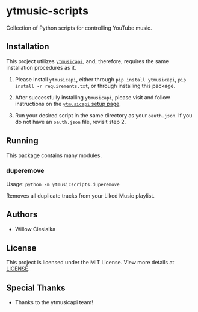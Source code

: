 # ytmusic-scripts
Collection of Python scripts for controlling YouTube music.

## Installation

This project utilizes [`ytmusicapi`](https://github.com/sigma67/ytmusicapi), and, therefore, 
requires the same installation procedures as it.

1. Please install `ytmusicapi`, either through `pip install ytmusicapi`, `pip install -r requirements.txt`, 
or through installing this package.

2. After successfully installing `ytmusicapi`, please visit and follow instructions on the
[`ytmusicapi` setup page](https://ytmusicapi.readthedocs.io/en/stable/setup/oauth.html).

3. Run your desired script in the same directory as your `oauth.json`. If you do not have an
`oauth.json` file, revisit step 2.

## Running

This package contains many modules.

### duperemove

Usage: `python -m ytmusicscripts.duperemove`

Removes all duplicate tracks from your Liked Music playlist.

## Authors

- Willow Ciesialka

## License

This project is licensed under the MIT License. View more details at [LICENSE](LICENSE).

## Special Thanks

- Thanks to the ytmusicapi team!